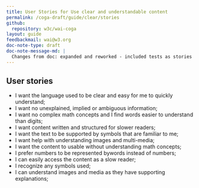 ```yaml
---
title: User Stories for Use clear and understandable content
permalink: /coga-draft/guide/clear/stories
github:
  repository: w3c/wai-coga
layout: guide
feedbackmail: wai@w3.org
doc-note-type: draft
doc-note-message-md: |
  Changes from doc: expanded and reworked - included tests as stories
---
```


## User stories

- I want the language used to be clear and easy for me to quickly understand;
- I want no unexplained, implied or ambiguous information;
- I want no complex math concepts and I find words easier to understand than digits;
- I want content written and structured for slower readers;
- I want the text to be supported by symbols that are familiar to me;
- I want help with understanding images and multi-media;
- I want the content to usable without understanding math concepts;
- I prefer numbers to be represented bywords instead of numbers;
- I can easily access the content as a slow reader;
- I recognize any symbols used;
- I can understand images and media as they have supporting explanations;

